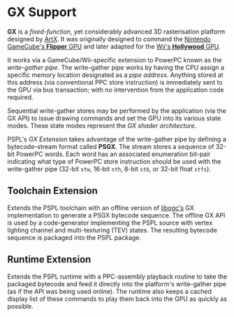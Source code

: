 GX Support
==========

**GX** is a *fixed-function*, yet considerably advanced 3D rasterisation 
platform designed by [ArtX](http://en.wikipedia.org/wiki/ArtX). 
It was originally designed to command the 
[Nintendo GameCube's **Flipper** GPU](http://en.wikipedia.org/wiki/Nintendo_Gamecube#Technical_specifications)
and later adapted for the 
[Wii's **Hollywood** GPU](http://en.wikipedia.org/wiki/Hollywood_%28graphics_chip%29).

It works via a GameCube/Wii-specific extension to PowerPC known as the *write-gather pipe*.
The write-gather pipe works by having the CPU assign a specific memory location
designated as a *pipe address*. Anything stored at this address (via conventional PPC 
store instruction) is immediately sent to the GPU via bus transaction; with no
intervention from the application code required.

Sequential write-gather stores may be performed by the application (via the GX API)
to issue drawing commands and set the GPU into its various state modes. 
These state modes represent the *GX shader architecture*.

PSPL's *GX Extension* takes advantage of the write-gather pipe by defining
a bytecode-stream format called **PSGX**. The stream stores a sequence
of 32-bit PowerPC words. Each word has an associated enumeration bit-pair indicating
what type of PowerPC store instruction should be used with the write-gather pipe 
(32-bit `stw`, 16-bit `sth`, 8-bit `stb`, or 32-bit float `stfs`).


Toolchain Extension
-------------------

Extends the PSPL toolchain with an offline version of 
[libogc's](http://libogc.devkitpro.org/gx_8h.html) GX implementation to 
generate a PSGX bytecode sequence. The offline GX API is used
by a code-generator implementing the PSPL source with vertex lighting channel
and multi-texturing (TEV) states. The resulting bytecode sequence is packaged 
into the PSPL package.


Runtime Extension
-----------------

Extends the PSPL runtime with a PPC-assembly playback routine to take the
packaged bytecode and feed it directly into the platform's write-gather pipe
(as if the API was being used online).
The runtime also keeps a cached display list of these commands to play them
back into the GPU as quickly as possible.
